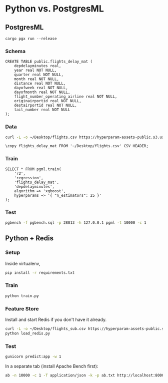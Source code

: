# Python vs. PostgresML

## PostgresML

```
cargo pgx run --release
```

### Schema

```postgresql
CREATE TABLE public.flights_delay_mat (
    depdelayminutes real,
    year real NOT NULL,
    quarter real NOT NULL,
    month real NOT NULL,
    distance real NOT NULL,
    dayofweek real NOT NULL,
    dayofmonth real NOT NULL,
    flight_number_operating_airline real NOT NULL,
    originairportid real NOT NULL,
    destairportid real NOT NULL,
    tail_number real NOT NULL
);
```

### Data

```bash
curl -L -o ~/Desktop/flights.csv https://hyperparam-assets-public.s3.us-west-2.amazonaws.com/benchmarks/flights.csv
```

```postgresql
\copy flights_delay_mat FROM '~/Desktop/flights.csv' CSV HEADER;
```

### Train

```postgresql
SELECT * FROM pgml.train(
	'r2',
	'regression',
	'flights_delay_mat',
	'depdelayminutes',
	algorithm => 'xgboost',
	hyperparams => '{ "n_estimators": 25 }'
);
```

### Test

```bash
pgbench -f pgbench.sql -p 28813 -h 127.0.0.1 pgml -t 10000 -c 1
```

## Python + Redis

### Setup

Inside virtualenv,

```bash
pip install -r requirements.txt
```

### Train

```bash
python train.py
```

### Feature Store

Install and start Redis if you don't have it already.

```bash
curl -L -o ~/Desktop/flights_sub.csv https://hyperparam-assets-public.s3.us-west-2.amazonaws.com/benchmarks/flights_sub.csv
python load_redis.py
```

### Test

```bash
gunicorn predict:app -w 1
```

In a separate tab (install Apache Bench first):

```bash
ab -n 10000 -c 1 -T application/json -k -p ab.txt http://localhost:8000/
```



